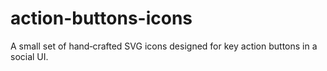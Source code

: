 # action-buttons-icons
A small set of hand‑crafted SVG icons designed for key action buttons in a social UI.
